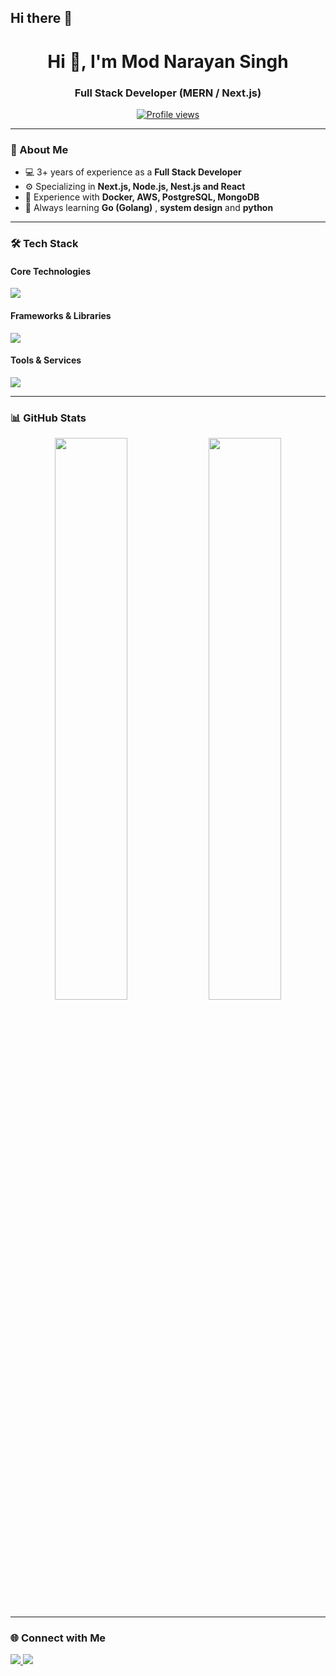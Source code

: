 ## Hi there 👋

<h1 align="center">Hi 👋, I'm Mod Narayan Singh</h1>
<h3 align="center">Full Stack Developer (MERN / Next.js)</h3>

<p align="center">
  <a href="https://github.com/modnarayan?tab=repositories">
    <img src="https://komarev.com/ghpvc/?username=modnarayan&label=Profile%20views&color=0e75b6&style=flat" alt="Profile views" />
  </a>
</p>

---

### 🚀 About Me
- 💻 3+ years of experience as a **Full Stack Developer**
- ⚙️ Specializing in **Next.js, Node.js, Nest.js and React**
- 🚢 Experience with **Docker, AWS, PostgreSQL, MongoDB**
- 🧠 Always learning **Go (Golang)** , **system design** and **python** 

---

### 🛠️ Tech Stack

#### Core Technologies
<p align="left">
  <img src="https://skillicons.dev/icons?i=js,ts,react,nodejs,reactnative,nestjs" />
</p>

#### Frameworks & Libraries
<p align="left">
  <img src="https://skillicons.dev/icons?i=nextjs,express,mongodb,postgres,graphql,docker" />
</p>

#### Tools & Services
<p align="left">
  <img src="https://skillicons.dev/icons?i=aws,git,python,go,redis,kubernetes" />
</p>

---

### 📊 GitHub Stats
<p align="center">
  <img width="48%" src="https://github-readme-stats.vercel.app/api?username=modnarayan&show_icons=true&theme=radical" />
  <img width="48%" src="https://github-readme-streak-stats.herokuapp.com/?user=modnarayan&theme=radical" />
</p>

---

### 🌐 Connect with Me
<p align="left">
  <a href="https://www.linkedin.com/in/modnarayan/" target="_blank">
    <img src="https://img.shields.io/badge/-LinkedIn-blue?logo=linkedin&logoColor=white" />
  </a>
  <a href="mailto:monukumarsinghmonu@gmail.com">
    <img src="https://img.shields.io/badge/-Gmail-red?logo=gmail&logoColor=white" />
  </a>
</p>

